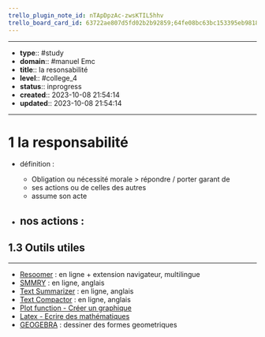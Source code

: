```yaml
---
trello_plugin_note_id: nTApDpzAc-zwsKTIL5hhv
trello_board_card_id: 63722ae807d5fd02b2b92859;64fe08bc63bc153395eb9818
---
```




---
- **type**:: #study
- **domain**:: #manuel Emc
- **title**:: la resonsabilité
- **level**:: #college_4
- **status**:: inprogress
- **created**:: 2023-10-08 21:54:14
- **updated**:: 2023-10-08 21:54:14
---

# 1 la responsabilité

- définition :
	- Obligation ou nécessité morale > répondre / porter garant de
	- ses actions ou de celles des autres
	- assume son acte

- nos actions :
	- 






## 1.3	Outils utiles
---

-   [Resoomer](https://resoomer.com/fr) : en ligne + extension navigateur, multilingue
-   [SMMRY](https://smmry.com/) : en ligne, anglais
-   [Text Summarizer](http://textsummarization.net/text-summarizer) : en ligne, anglais
-   [Text Compactor](https://www.textcompactor.com/) : en ligne, anglais
- [Plot function - Créer un graphique](https://github.com/leonhma/obsidian-functionplot)
- [Latex - Ecrire des mathématiques](https://fr.wikibooks.org/wiki/LaTeX/%C3%89crire_des_math%C3%A9matiques)
- [GEOGEBRA](https://www.geogebra.org/geometry?lang=fr) : dessiner des formes geometriques 